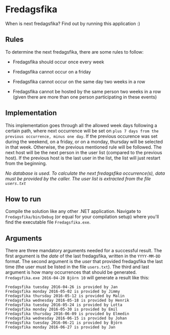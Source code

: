 # Fredagsfika
When is next fredagsfika? Find out by running this application :)

## Rules
To determine the next fredagsfika, there are some rules to follow:

- Fredagsfika should occur once every week

- Fredagsfika cannot occur on a friday

- Fredagsfika cannot occur on the same day two weeks in a row

- Fredagsfika cannot be hosted by the same person two weeks in a row (given there are more than one person participating in these events)

## Implementation

This implementation goes through all the allowed week days following a certain path, where next occurrence will be set on `plus 7 days from the previous occurrence, minus one day`. If the previous occurence was set during the weekend, on a friday, or on a monday, thursday will be selected in that week. Otherwise, the previous mentioned rule will be followed. The next host will be the next person in the user list (compared to the previous host). If the previous host is the last user in the list, the list will just restart from the beginning.

*No database is used. To calculate the next fredagsfika occurrence(s), data must be provided by the caller. The user list is extracted from the file `users.txt`*

## How to run
Compile the solution like any other .NET application. Navigate to `Fredagsfika/bin/Debug` (or equal for your compilation setup) where you'll find the executable file `Fredagsfika.exe`.

## Arguments

There are three mandatory arguments needed for a successful result. The first argument is the *date* of the last fredagsfika, written in the `YYYY-MM-DD` format. The second argument is the *user* that provided fredagsfika the last time (the user must be listed in the file `users.txt`). The third and last argument is how many occurrences that should be generated. `Fredagsfika.exe 2016-04-20 Björn 10` will generate a result like this:

```
Fredagsfika tuesday 2016-04-26 is provided by Jan
Fredagsfika monday 2016-05-02 is provided by Jimmy
Fredagsfika thursday 2016-05-12 is provided by Malin
Fredagsfika wednesday 2016-05-18 is provided by Henrik
Fredagsfika tuesday 2016-05-24 is provided by Lotta
Fredagsfika monday 2016-05-30 is provided by Emil
Fredagsfika thursday 2016-06-09 is provided by Elmedin
Fredagsfika wednesday 2016-06-15 is provided by Johan
Fredagsfika tuesday 2016-06-21 is provided by Björn
Fredagsfika monday 2016-06-27 is provided by Jan
```
